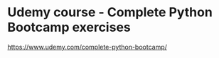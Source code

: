 # Udemy course - Complete Python Bootcamp exercises

https://www.udemy.com/complete-python-bootcamp/
